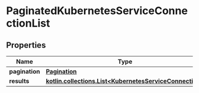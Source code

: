 
# PaginatedKubernetesServiceConnectionList

## Properties
Name | Type | Description | Notes
------------ | ------------- | ------------- | -------------
**pagination** | [**Pagination**](Pagination.md) |  | 
**results** | [**kotlin.collections.List&lt;KubernetesServiceConnection&gt;**](KubernetesServiceConnection.md) |  | 



